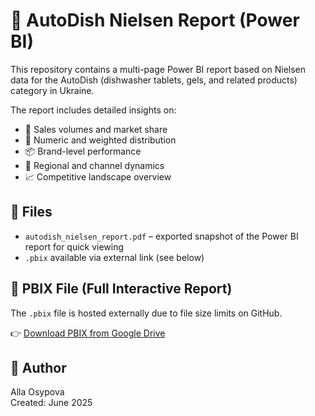 # 📑 AutoDish Nielsen Report (Power BI)

This repository contains a multi-page Power BI report based on Nielsen data for the AutoDish (dishwasher tablets, gels, and related products) category in Ukraine.

The report includes detailed insights on:

- 🛒 Sales volumes and market share
- 🏪 Numeric and weighted distribution
- 📦 Brand-level performance
- 📍 Regional and channel dynamics
- 📈 Competitive landscape overview

## 📂 Files

- `autodish_nielsen_report.pdf` – exported snapshot of the Power BI report for quick viewing
- `.pbix` available via external link (see below)

## 🔗 PBIX File (Full Interactive Report)

The `.pbix` file is hosted externally due to file size limits on GitHub.

👉 [Download PBIX from Google Drive](https://drive.google.com/file/d/1rAs8eYKZNq33fCwnktRI1ZYScA2d_spJ/view?usp=sharing)

## 👤 Author

Alla Osypova  
Created: June 2025
